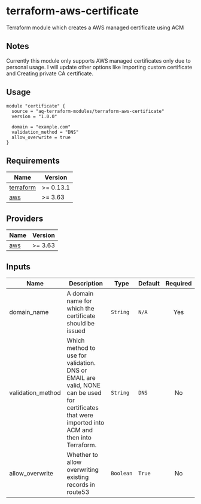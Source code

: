 # terraform-aws-certificate
Terraform module which creates a AWS managed certificate using ACM

## Notes
Currently this module only supports AWS managed certificates only due to personal usage. I will update other options like Importing custom certificate and Creating private CA certificate.

## Usage
```hcl
module "certificate" {
  source = "aq-terraform-modules/terraform-aws-certificate"
  version = "1.0.0"

  domain = "example.com"
  validation_method = "DNS"
  allow_overwrite = true
}
```

## Requirements

| Name | Version |
|------|---------|
| <a name="requirement_terraform"></a> [terraform](#requirement\_terraform) | >= 0.13.1 |
| <a name="requirement_aws"></a> [aws](#requirement\_aws) | >= 3.63 |

## Providers

| Name | Version |
|------|---------|
| <a name="provider_aws"></a> [aws](#provider\_aws) | >= 3.63 |

## Inputs

| Name | Description | Type | Default | Required |
|------|-------------|------|---------|:--------:|
| domain_name | A domain name for which the certificate should be issued | `String` | `N/A` | Yes
| validation_method | Which method to use for validation. DNS or EMAIL are valid, NONE can be used for certificates that were imported into ACM and then into Terraform. | `String` | `DNS` | No
| allow_overwrite | Whether to allow overwriting existing records in route53 | `Boolean` | `True` | No